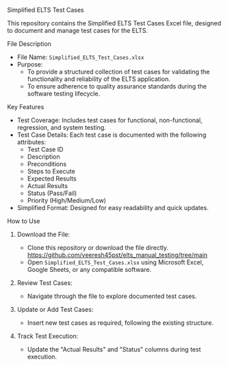 Simplified ELTS Test Cases  

This repository contains the Simplified ELTS Test Cases Excel file, designed to document and manage test cases for the ELTS.  

File Description  

- File Name: `Simplified_ELTS_Test_Cases.xlsx`  
- Purpose:  
  - To provide a structured collection of test cases for validating the functionality and reliability of the ELTS application.  
  - To ensure adherence to quality assurance standards during the software testing lifecycle.  

Key Features  

- Test Coverage: Includes test cases for functional, non-functional, regression, and system testing.  
- Test Case Details: Each test case is documented with the following attributes:  
  - Test Case ID  
  - Description  
  - Preconditions  
  - Steps to Execute  
  - Expected Results  
  - Actual Results  
  - Status (Pass/Fail)  
  - Priority (High/Medium/Low)  
- Simplified Format: Designed for easy readability and quick updates.  

How to Use  

1. Download the File:  
   - Clone this repository or download the file directly.  
     https://github.com/veeresh45pst/elts_manual_testing/tree/main 
   - Open `Simplified_ELTS_Test_Cases.xlsx` using Microsoft Excel, Google Sheets, or any compatible software.  

2. Review Test Cases:  
   - Navigate through the file to explore documented test cases.  

3. Update or Add Test Cases:  
   - Insert new test cases as required, following the existing structure.  

4. Track Test Execution:  
   - Update the "Actual Results" and "Status" columns during test execution.  
